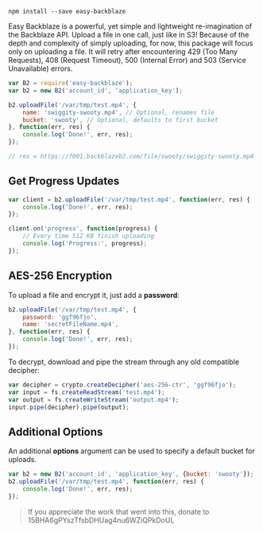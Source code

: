 `npm install --save easy-backblaze`

Easy Backblaze is a powerful, yet simple and lightweight re-imagination of the Backblaze API. Upload a file in one call, just like in S3! Because of the depth and complexity of simply uploading, for now, this package will focus only on uploading a file. It will retry after encountering 429 (Too Many Requests), 408 (Request Timeout), 500 (Internal Error) and 503 (Service Unavailable) errors.

``` javascript
var B2 = require('easy-backblaze');
var b2 = new B2('account_id', 'application_key');

b2.uploadFile('/var/tmp/test.mp4', {
    name: 'swiggity-swooty.mp4', // Optional, renames file
    bucket: 'swooty', // Optional, defaults to first bucket
}, function(err, res) {
    console.log('Done!', err, res);
});

// res = https://f001.backblazeb2.com/file/swooty/swiggity-swooty.mp4
```

## Get Progress Updates

``` javascript
var client = b2.uploadFile('/var/tmp/test.mp4', function(err, res) {
    console.log('Done!', err, res);
});

client.on('progress', function(progress) {
    // Every time 512 KB finish uploading
    console.log('Progress:', progress);
});
```


## AES-256 Encryption

To upload a file and encrypt it, just add a **password**:

``` javascript
b2.uploadFile('/var/tmp/test.mp4', {
    password: 'ggf96fjo',
    name: 'secretFileName.mp4',
}, function(err, res) {
    console.log('Done!', err, res);
});
```

To decrypt, download and pipe the stream through any old compatible decipher:

``` javascript
var decipher = crypto.createDecipher('aes-256-ctr', 'ggf96fjo');
var input = fs.createReadStream('test.mp4');
var output = fs.createWriteStream('output.mp4');
input.pipe(decipher).pipe(output);
```

## Additional Options

An additional **options** argument can be used to specify a default bucket for uploads. 

``` javascript
var b2 = new B2('account_id', 'application_key', {bucket: 'swooty'});
b2.uploadFile('/var/tmp/test.mp4', function(err, res) {
    console.log('Done!', err, res);
});
```

> If you appreciate the work that went into this, donate to 15BHA6gPYszTfsbDHUag4nu6WZiQPkDoUL